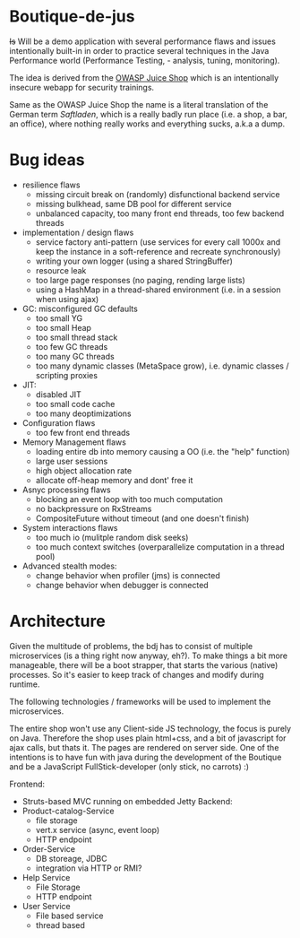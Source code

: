 # Boutique-de-jus

~~Is~~ Will be a demo application with several performance flaws and issues intentionally built-in in order to 
practice several techniques in the Java Performance world (Performance Testing, - analysis, tuning, monitoring).
 
The idea is derived from the [OWASP Juice Shop](https://www.owasp.org/index.php/OWASP_Juice_Shop_Project) which 
  is an intentionally insecure webapp for security trainings.
  
Same as the OWASP Juice Shop the name is a literal translation of the German term _Saftladen_, which is a really
badly run place (i.e. a shop, a bar, an office), where nothing really works and everything sucks, a.k.a a dump.

# Bug ideas

- resilience flaws
  - missing circuit break on (randomly) disfunctional backend service
  - missing bulkhead, same DB pool for different service
  - unbalanced capacity, too many front end threads, too few backend threads
- implementation / design flaws
  - service factory anti-pattern (use services for every call 1000x and keep the instance in a soft-reference and recreate synchronously)
  - writing your own logger (using a shared StringBuffer)
  - resource leak
  - too large page responses (no paging, rending large lists)
  - using a HashMap in a thread-shared environment (i.e. in a session when using ajax)
- GC: misconfigured GC defaults
  - too small YG
  - too small Heap
  - too small thread stack
  - too few GC threads
  - too many GC threads
  - too many dynamic classes (MetaSpace grow), i.e. dynamic classes / scripting proxies
- JIT: 
  - disabled JIT
  - too small code cache
  - too many deoptimizations
- Configuration flaws 
  - too few front end threads
- Memory Management flaws
  - loading entire db into memory causing a OO (i.e. the "help" function)
  - large user sessions
  - high object allocation rate
  - allocate off-heap memory and dont' free it
- Asnyc processing flaws
  - blocking an event loop with too much computation
  - no backpressure on RxStreams
  - CompositeFuture without timeout (and one doesn't finish) 
- System interactions flaws
  - too much io (mulitple random disk seeks)
  - too much context switches (overparallelize computation in a thread pool)
- Advanced stealth modes:
  - change behavior when profiler (jms) is connected
  - change behavior when debugger is connected

# Architecture

Given the multitude of problems, the bdj has to consist of multiple microservices (is a thing right now anyway, eh?).
To make things a bit more manageable, there will be a boot strapper, that starts the various (native) processes.
So it's easier to keep track of changes and modify during runtime. 

The following technologies / frameworks will be used to implement the microservices.

The entire shop won't use any Client-side JS technology, the focus is purely on Java. Therefore the shop
uses plain html+css, and a bit of javascript for ajax calls, but thats it. The pages are rendered on server
side. One of the intentions is to have fun with java during the development of the Boutique and be a 
JavaScript FullStick-developer (only stick, no carrots) :)

Frontend:
 - Struts-based MVC running on embedded Jetty
Backend:
 - Product-catalog-Service
    - file storage 
    - vert.x service (async, event loop)
    - HTTP endpoint
 - Order-Service
    - DB storeage, JDBC
    - integration via HTTP or RMI?
 - Help Service
    - File Storage
    - HTTP endpoint
 - User Service
    - File based service
    - thread based
